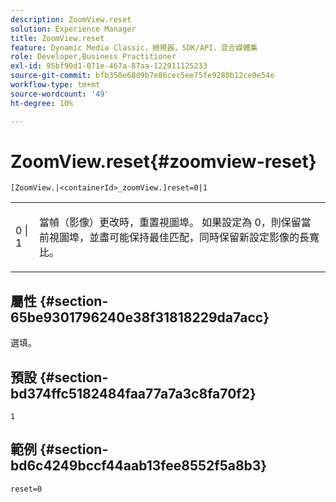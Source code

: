 ```yaml
---
description: ZoomView.reset
solution: Experience Manager
title: ZoomView.reset
feature: Dynamic Media Classic，檢視器，SDK/API，混合媒體集
role: Developer,Business Practitioner
exl-id: 95bf90d1-071e-467a-87aa-122911125233
source-git-commit: bfb350e68d9b7e86cec5ee75fe9280b12ce0e54e
workflow-type: tm+mt
source-wordcount: '49'
ht-degree: 10%

---
```


# ZoomView.reset{#zoomview-reset}

`[ZoomView.|<containerId>_zoomView.]reset=0|1`

<table id="table_49FFD1BC53B846F09A6D214BC8C5C3FE"> 
 <tbody> 
  <tr> 
   <td colname="col1"> <p> <span class="codeph"> 0 | 1</span> </p> </td> 
   <td colname="col2"> <p> 當幀（影像）更改時，重置視圖埠。 如果設定為<span class="codeph"> 0</span>，則保留當前視圖埠，並盡可能保持最佳匹配，同時保留新設定影像的長寬比。 </p> </td> 
  </tr> 
 </tbody> 
</table>

## 屬性 {#section-65be9301796240e38f31818229da7acc}

選填。

## 預設 {#section-bd374ffc5182484faa77a7a3c8fa70f2}

`1`

## 範例 {#section-bd6c4249bccf44aab13fee8552f5a8b3}

`reset=0`
